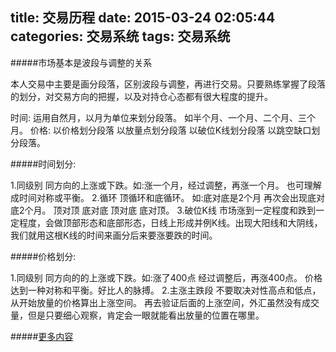 title: 交易历程
date: 2015-03-24 02:05:44
categories: 交易系统
tags: 交易系统
---
#####市场基本是波段与调整的关系

本人交易中主要是画分段落，区别波段与调整，再进行交易。只要熟练掌握了段落的划分，对交易方向的把握，以及对持仓心态都有很大程度的提升。

时间: 运用自然月，以月为单位来划分段落。 如半个月、一个月、二个月、三个月。
价格: 以价格划分段落 以放量点划分段落 以破位K线划分段落 以跳空缺口划分段落。

#####时间划分:

1.同级别 同方向的上涨或下跌。如:涨一个月，经过调整，再涨一个月。 也可理解成时间对称或平衡。
2.循环 顶循环和底循环。 如:底对底是2个月 再次会出现底对底2个月。 顶对顶 底对底 顶对底 底对顶。
3.破位K线 市场涨到一定程度和跌到一定程度，会做顶部形态和底部形态，日线上形成并例K线。出现大阳线和大阴线，我们就用这根K线的时间来画分后来要涨要跌的时间。

#####价格划分:

1.同级别 同方向的的上涨或下跌。如:涨了400点 经过调整后，再涨400点。 价格达到一种对称和平衡。好比人的脉搏。
2.主涨主跌段 不要取决对性高点和低点，从开始放量的价格算出上涨空间。 再去验证后面的上涨空间，外汇虽然没有成交量，但是只要细心观察，肯定会一眼就能看出放量的位置在哪里。

#####[更多内容](http://eurusd.cn/about/) 

<!--more-->
